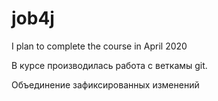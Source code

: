 # job4j

I plan to complete the course in April 2020

В курсе производилась работа с веткамы git.

Объединение зафиксированных изменений